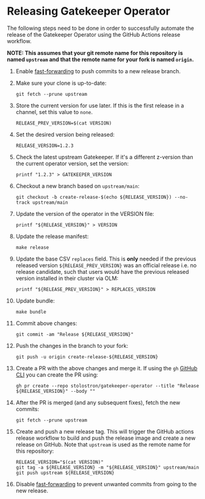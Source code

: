 # Releasing Gatekeeper Operator

The following steps need to be done in order to successfully automate the release of the Gatekeeper Operator using the
GitHub Actions release workflow.

**NOTE: This assumes that your git remote name for this repository is named `upstream` and that the remote name for your
fork is named `origin`.**

1. Enable [fast-forwarding](https://github.com/stolostron/gatekeeper-operator/actions/workflows/fast_forward.yaml) to
   push commits to a new release branch.
2. Make sure your clone is up-to-date:
   ```shell
   git fetch --prune upstream
   ```
3. Store the current version for use later. If this is the first release in a channel, set this value to `none`.
   ```shell
   RELEASE_PREV_VERSION=$(cat VERSION)
   ```
4. Set the desired version being released:
   ```shell
   RELEASE_VERSION=1.2.3
   ```
5. Check the latest upstream Gatekeeper. If it's a different z-version than the current operator version, set the
   version:
   ```shell
   printf "1.2.3" > GATEKEEPER_VERSION
   ```
6. Checkout a new branch based on `upstream/main`:
   ```shell
   git checkout -b create-release-$(echo ${RELEASE_VERSION}) --no-track upstream/main
   ```
7. Update the version of the operator in the VERSION file:
   ```shell
   printf "${RELEASE_VERSION}" > VERSION
   ```
8. Update the release manifest:
   ```shell
   make release
   ```
9. Update the base CSV `replaces` field. This is **only** needed if the previous released version
   `${RELEASE_PREV_VERSION}` was an official release i.e. no release candidate, such that users would have the previous
   released version installed in their cluster via OLM:
   ```shell
   printf "${RELEASE_PREV_VERSION}" > REPLACES_VERSION
   ```
10. Update bundle:

    ```shell
    make bundle
    ```

11. Commit above changes:

    ```shell
    git commit -am "Release ${RELEASE_VERSION}"
    ```

12. Push the changes in the branch to your fork:

    ```shell
    git push -u origin create-release-${RELEASE_VERSION}
    ```

13. Create a PR with the above changes and merge it. If using the `gh` [GitHub CLI](https://cli.github.com/) you can
    create the PR using:

    ```shell
    gh pr create --repo stolostron/gatekeeper-operator --title "Release ${RELEASE_VERSION}" --body ""
    ```

14. After the PR is merged (and any subsequent fixes), fetch the new commits:

    ```shell
    git fetch --prune upstream
    ```

15. Create and push a new release tag. This will trigger the GitHub actions release workflow to build and push the
    release image and create a new release on GitHub. Note that `upstream` is used as the remote name for this
    repository:

    ```shell
    RELEASE_VERSION="$(cat VERSION)"
    git tag -a ${RELEASE_VERSION} -m "${RELEASE_VERSION}" upstream/main
    git push upstream ${RELEASE_VERSION}
    ```

16. Disable [fast-forwarding](https://github.com/stolostron/gatekeeper-operator/actions/workflows/fast_forward.yaml) to
    prevent unwanted commits from going to the new release.
